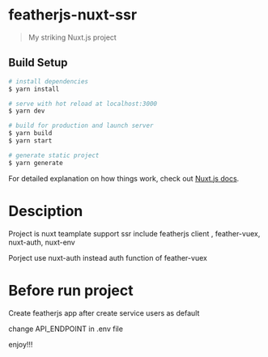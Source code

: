 # featherjs-nuxt-ssr

> My striking Nuxt.js project

## Build Setup

``` bash
# install dependencies
$ yarn install

# serve with hot reload at localhost:3000
$ yarn dev

# build for production and launch server
$ yarn build
$ yarn start

# generate static project
$ yarn generate
```

For detailed explanation on how things work, check out [Nuxt.js docs](https://nuxtjs.org).

# Desciption

Project is nuxt teamplate support ssr include featherjs client , feather-vuex, nuxt-auth, nuxt-env

Porject use nuxt-auth instead auth function of feather-vuex

# Before run project
Create featherjs app after create service users as default

change API_ENDPOINT in .env file

enjoy!!!
